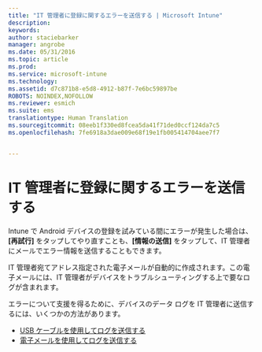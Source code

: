 ```yaml
---
title: "IT 管理者に登録に関するエラーを送信する | Microsoft Intune"
description: 
keywords: 
author: staciebarker
manager: angrobe
ms.date: 05/31/2016
ms.topic: article
ms.prod: 
ms.service: microsoft-intune
ms.technology: 
ms.assetid: d7c871b8-e5d8-4912-b87f-7e6bc59897be
ROBOTS: NOINDEX,NOFOLLOW
ms.reviewer: esmich
ms.suite: ems
translationtype: Human Translation
ms.sourcegitcommit: 08eeb1f330ed8fcea5da41f71ded0ccf124da7c5
ms.openlocfilehash: 7fe6918a3dae009e68f19e1fb005414704aee7f7


---
```



# IT 管理者に登録に関するエラーを送信する

Intune で Android デバイスの登録を試みている間にエラーが発生した場合は、**[再試行]** をタップしてやり直すことも、**[情報の送信]** をタップして、IT 管理者にメールでエラー情報を送信することもできます。

IT 管理者宛てアドレス指定された電子メールが自動的に作成されます。この電子メールには、IT 管理者がデバイスをトラブルシューティングする上で要なログが含まれます。

エラーについて支援を得るために、デバイスのデータ ログを IT 管理者に送信するには、いくつかの方法があります。

- [USB ケーブルを使用してログを送信する](send-diagnostic-data-logs-to-your-it-administrator-using-a-usb-cable-android.md)
- [電子メールを使用してログを送信する](send-diagnostic-data-logs-to-your-it-administrator-using-email-android.md)




<!--HONumber=Aug16_HO5-->



